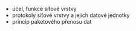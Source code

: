- účel, funkce síťové vrstvy
- protokoly síťové vrstvy a jejich datové jednotky
- princip paketového přenosu dat
